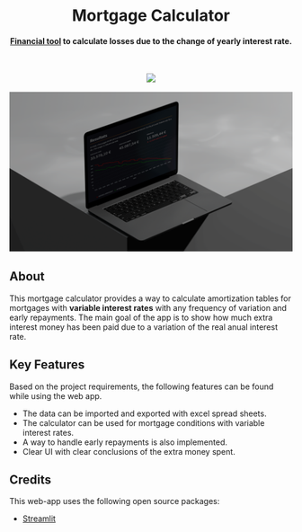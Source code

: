 
<h1 align="center">
  Mortgage Calculator
  <br>
</h1>

<h4 align="center"><a href="https://mortgage-calculator.streamlit.app/" target="_blank">Financial tool</a> to calculate losses due to the change of yearly interest rate.</h4>

<br>
<p align="center">
<a href="https://www.linkedin.com/in/biel-altimira-tarter/"><img src="https://img.shields.io/badge/LinkedIn-0077B5?style=for-the-badge&logo=linkedin&logoColor=white"></a>
</p>

<p align="center">
  <a href="https://mortgage-calculator.streamlit.app/">
    <img src="mockup.png"
         alt="mockup">
  </a>
</p>

## About
This mortgage calculator provides a way to calculate amortization tables for mortgages with **variable interest rates** with any frequency of variation and early repayments. The main goal of the app is to show how much extra interest money has been paid due to a variation of the real anual interest rate. 

## Key Features
Based on the project requirements, the following features can be found while using the web app.

  * The data can be imported and exported with excel spread sheets.
  * The calculator can be used for mortgage conditions with variable interest rates.
  * A way to handle early repayments is also implemented.
  * Clear UI with clear conclusions of the extra money spent. 

## Credits

This web-app uses the following open source packages:

- [Streamlit](https://streamlit.io/)
